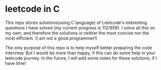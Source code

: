 # leetcode in C
This repo stores solutions(using C language) of Leetcode's interesting questions I have solved (my current progress is 112/856). 
I solve all this on my own, and therefore the solutions is neither the most concise nor the most efficient.
(I am not a good programmer!)


The only purpose of this repo is to help myself better preparing the code interview.
But I would be more than happy, if this can do some help in your leetcode journey.
In the future, I will add some notes for these solutions, if I have time!
